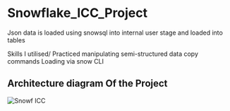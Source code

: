 # Snowflake_ICC_Project

Json data is loaded using snowsql into internal user stage and loaded into tables

Skills I utilised/ Practiced 
manipulating semi-structured data
copy commands
Loading via snow CLI


## Architecture diagram Of the Project

![Snowf ICC](https://github.com/user-attachments/assets/14855f86-9459-4cc4-96c0-c55076a1a53d)
